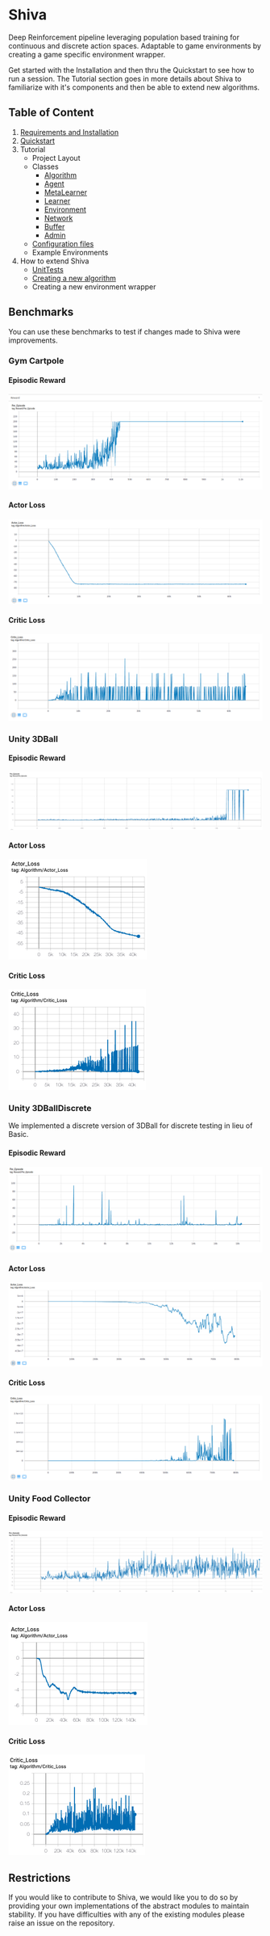 # Shiva

Deep Reinforcement pipeline leveraging population based training for continuous and discrete action spaces. Adaptable to game environments by creating a game specific environment wrapper.

Get started with the Installation and then thru the Quickstart to see how to run a session. The Tutorial section goes in more details about Shiva to familiarize with it's components and then be able to extend new algorithms.

## Table of Content

1. [Requirements and Installation](./shiva/docs/Getting-Started.md)
2. [Quickstart](./shiva/docs/Quick-Start.md)
3. Tutorial
    * Project Layout
    * Classes
        * [Algorithm](./shiva/docs/Algorithms.md)
        * [Agent](./shiva/docs/Agents.md)
        * [MetaLearner](./shiva/docs/Metalearners.md)
        * [Learner](./shiva/docs/Learners.md)
        * [Environment](./shiva/docs/Environments.md)
        * [Network](./shiva/docs/Networks.md)
        * [Buffer](./shiva/docs/Buffers.md)
        * [Admin](./shiva/docs/Admin.md)
    * [Configuration files](./shiva/docs/Config-Files.md)
    * Example Environments
4. How to extend Shiva
    * [UnitTests](./shiva/docs/UnitTests.md)
    * [Creating a new algorithm](./shiva/docs/Extending-Algorithm.md)
    * Creating a new environment wrapper

## Benchmarks

You can use these benchmarks to test if changes made to Shiva were improvements.

### Gym Cartpole

#### Episodic Reward
![](docs/images/MADDPG-CartPole-Reward.png)

#### Actor Loss
![](docs/images/MADDPG-CartPole-Actor-Loss.png)

#### Critic Loss
![](docs/images/MADDPG-CartPole-Critic-Loss.png)


### Unity 3DBall

#### Episodic Reward
![](docs/images/MADDPG-3DBall-Reward.png)

#### Actor Loss
![](docs/images/MADDPG-3DBall-Actor-Loss.png)

#### Critic Loss
![](docs/images/MADDPG-3DBall-Critic-Loss.png)

### Unity 3DBallDiscrete 

We implemented a discrete version of 3DBall for discrete testing in lieu of Basic.

#### Episodic Reward
![](docs/images/MADDPG-3DBallDiscrete-Reward.png)

#### Actor Loss
![](docs/images/MADDPG-3DBallDiscrete-Actor-Loss.png)

#### Critic Loss
![](docs/images/MADDPG-3DBallDiscrete-Critic-Loss.png)


### Unity Food Collector

#### Episodic Reward
![](docs/images/MADDPG-FoodCollector-Reward.png)

#### Actor Loss
![](docs/images/MADDPG-FoodCollector-Actor-Loss.png)

#### Critic Loss
![](docs/images/MADDPG-FoodCollector-Critic-Loss.png)

## Restrictions

If you would like to contribute to Shiva, we would like you to do so by providing your own implementations of the abstract modules to maintain stability. If you have difficulties with any of the existing modules please raise an issue on the repository.

